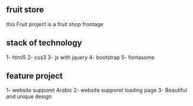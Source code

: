 ## fruit store
this Fruit project is a fruit shop frontage

## stack of technology
1- html5
2- css3
3- js with jquery
4- bootstrap
5- fontasome

## feature project
1- website supporet Arabic 
2- website supporet loading page
3- Beautiful and unique design

